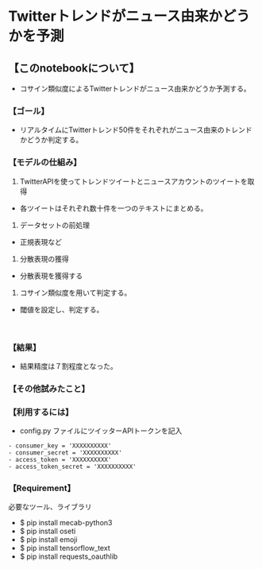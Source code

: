 # Twitterトレンドがニュース由来かどうかを予測

## 【このnotebookについて】
+ コサイン類似度によるTwitterトレンドがニュース由来かどうか予測する。

### 【ゴール】
+ リアルタイムにTwitterトレンド50件をそれぞれがニュース由来のトレンドかどうか判定する。

### 【モデルの仕組み】
1. TwitterAPIを使ってトレンドツイートとニュースアカウントのツイートを取得  
 + 各ツイートはそれぞれ数十件を一つのテキストにまとめる。
1. データセットの前処理
 + 正規表現など
1. 分散表現の獲得
 + 分散表現を獲得する
1. コサイン類似度を用いて判定する。
 + 閾値を設定し、判定する。
<br/>

### 【結果】
+ 結果精度は７割程度となった。

### 【その他試みたこと】


### 【利用するには】
+ config.py ファイルにツイッターAPIトークンを記入

```
- consumer_key = 'XXXXXXXXXX'
- consumer_secret = 'XXXXXXXXXX'
- access_token = 'XXXXXXXXXX'
- access_token_secret = 'XXXXXXXXXX'
```

### 【Requirement】
必要なツール、ライブラリ
+ $ pip install mecab-python3
+ $ pip install oseti
+ $ pip install emoji
+ $ pip install tensorflow_text
+ $ pip install requests_oauthlib
